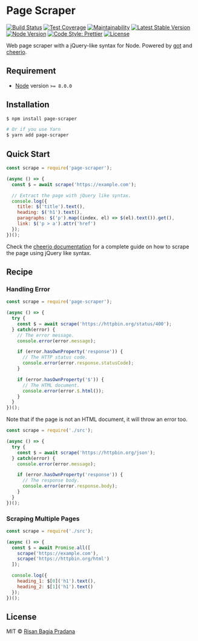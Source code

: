 # Page Scraper

[![Build Status](https://flat.badgen.net/travis/risan/page-scraper)](https://travis-ci.org/risan/page-scraper)
[![Test Coverage](https://flat.badgen.net/codeclimate/coverage/risan/page-scraper)](https://codeclimate.com/github/risan/page-scraper)
[![Maintainability](https://flat.badgen.net/codeclimate/maintainability/risan/page-scraper)](https://codeclimate.com/github/risan/page-scraper)
[![Latest Stable Version](https://flat.badgen.net/npm/v/page-scraper)](https://www.npmjs.com/package/page-scraper)
[![Node Version](https://flat.badgen.net/npm/node/page-scraper)](https://www.npmjs.com/package/page-scraper)
[![Code Style: Prettier](https://flat.badgen.net/badge/code%20style/prettier/ff66b3)](https://github.com/prettier/prettier)
[![License](https://flat.badgen.net/npm/license/page-scraper)](https://github.com/risan/page-scraper/blob/master/LICENSE)

Web page scraper with a jQuery-like syntax for Node. Powered by [got](https://github.com/sindresorhus/got) and [cheerio](https://cheerio.js.org/).

## Requirement

* [Node](https://nodejs.org/) version `>= 8.0.0`

## Installation

```bash
$ npm install page-scraper

# Or if you use Yarn
$ yarn add page-scraper
```

## Quick Start

```js
const scrape = require('page-scraper');

(async () => {
  const $ = await scrape('https://example.com');

  // Extract the page with jQuery like syntax.
  console.log({
    title: $('title').text(),
    heading: $('h1').text(),
    paragraphs: $('p').map((index, el) => $(el).text()).get(),
    link: $('p > a').attr('href')
  });
})();
```

Check the [cheerio documentation](https://cheerio.js.org/) for a complete guide on how to scrape the page using jQuery like syntax.

## Recipe

### Handling Error

```js
const scrape = require('page-scraper');

(async () => {
  try {
    const $ = await scrape('https://httpbin.org/status/400');
  } catch(error) {
    // The error message.
    console.error(error.message);

    if (error.hasOwnProperty('response')) {
      // The HTTP status code.
      console.error(error.response.statusCode);
    }

    if (error.hasOwnProperty('$')) {
      // The HTML document.
      console.error(error.$.html());
    }
  }
})();
```

Note that if the page is not an HTML document, it will throw an error too.

```js
const scrape = require('./src');

(async () => {
  try {
    const $ = await scrape('https://httpbin.org/json');
  } catch(error) {
    console.error(error.message);

    if (error.hasOwnProperty('response')) {
      // The response body.
      console.error(error.response.body);
    }
  }
})();
```

### Scraping Multiple Pages

```js
const scrape = require('./src');

(async () => {
  const $ = await Promise.all([
    scrape('https://example.com'),
    scrape('https://httpbin.org/html')
  ]);

  console.log({
    heading_1: $[0]('h1').text(),
    heading_2: $[1]('h1').text()
  });
})();
```

## License

MIT © [Risan Bagja Pradana](https://bagja.net)

